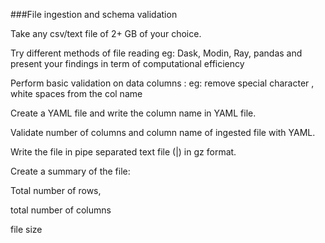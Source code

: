 ###File ingestion and schema validation

Take any csv/text file of 2+ GB of your choice. 

Try different methods of file reading eg: Dask, Modin, Ray, pandas and present your findings in term of computational efficiency

Perform basic validation on data columns : eg: remove special character , white spaces from the col name

Create a YAML file and write the column name in YAML file. 

Validate number of columns and column name of ingested file with YAML.

Write the file in pipe separated text file (|) in gz format.

Create a summary of the file:

Total number of rows,

total number of columns

file size
